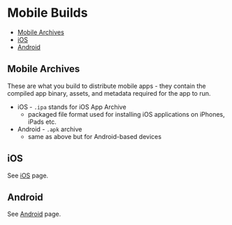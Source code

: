 # Mobile Builds

<!-- INDEX_START -->

- [Mobile Archives](#mobile-archives)
- [iOS](#ios)
- [Android](#android)

<!-- INDEX_END -->

## Mobile Archives

These are what you build to distribute mobile apps - they contain the compiled app binary, assets, and metadata required
for the app to run.

- iOS - `.ipa` stands for iOS App Archive
  - packaged file format used for installing iOS applications on iPhones, iPads etc.
- Android - `.apk` archive
  - same as above but for Android-based devices

## iOS

See [iOS](ios.md) page.

## Android

See [Android](android.md) page.
